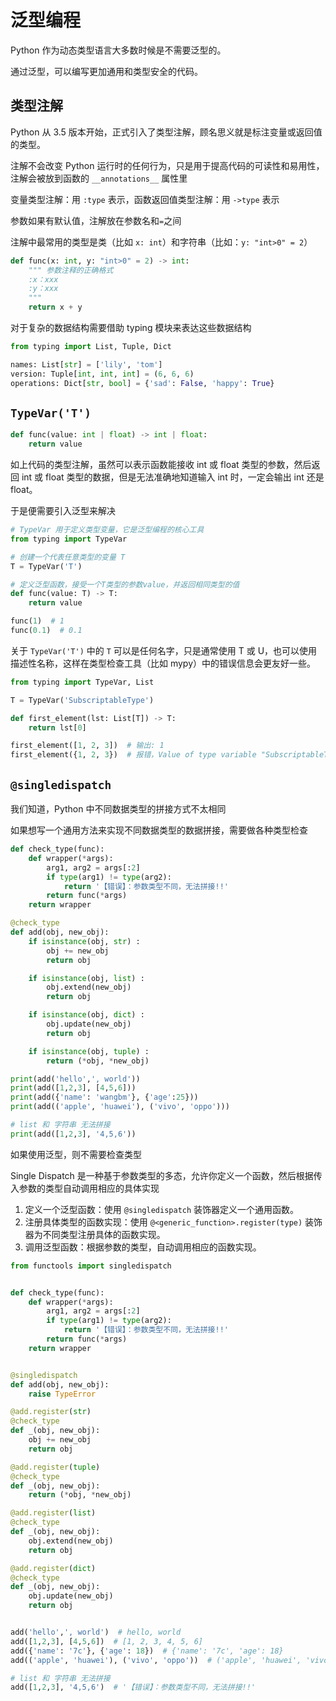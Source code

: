 # 泛型编程

Python 作为动态类型语言大多数时候是不需要泛型的。

通过泛型，可以编写更加通用和类型安全的代码。

## 类型注解

Python 从 3.5 版本开始，正式引入了类型注解，顾名思义就是标注变量或返回值的类型。

注解不会改变 Python 运行时的任何行为，只是用于提高代码的可读性和易用性，注解会被放到函数的 `__annotations__` 属性里

变量类型注解：用 `:type` 表示，函数返回值类型注解：用 `->type` 表示

参数如果有默认值，注解放在参数名和`=`之间

注解中最常用的类型是类（比如 `x: int`）和字符串（比如：`y: "int>0" = 2`）

```python
def func(x: int, y: "int>0" = 2) -> int:
    """ 参数注释的正确格式
    :x：xxx
    :y：xxx
    """
    return x + y
```

对于复杂的数据结构需要借助 typing 模块来表达这些数据结构

```python
from typing import List, Tuple, Dict

names: List[str] = ['lily', 'tom']
version: Tuple[int, int, int] = (6, 6, 6)
operations: Dict[str, bool] = {'sad': False, 'happy': True}
```

## `TypeVar('T')`

```python
def func(value: int | float) -> int | float:
    return value
```

如上代码的类型注解，虽然可以表示函数能接收 int 或 float 类型的参数，然后返回 int 或 float 类型的数据，但是无法准确地知道输入 int 时，一定会输出 int 还是 float。

于是便需要引入泛型来解决

```python
# TypeVar 用于定义类型变量，它是泛型编程的核心工具
from typing import TypeVar

# 创建一个代表任意类型的变量 T
T = TypeVar('T')

# 定义泛型函数，接受一个T类型的参数value，并返回相同类型的值
def func(value: T) -> T:
    return value

func(1)  # 1
func(0.1)  # 0.1
```

关于 `TypeVar('T')` 中的 `T` 可以是任何名字，只是通常使用 T 或 U，也可以使用描述性名称，这样在类型检查工具（比如 mypy）中的错误信息会更友好一些。

```python
from typing import TypeVar, List

T = TypeVar('SubscriptableType')

def first_element(lst: List[T]) -> T:
    return lst[0]

first_element([1, 2, 3])  # 输出: 1
first_element({1, 2, 3})  # 报错，Value of type variable "SubscriptableType" is not subscriptable
```

## `@singledispatch`

我们知道，Python 中不同数据类型的拼接方式不太相同

如果想写一个通用方法来实现不同数据类型的数据拼接，需要做各种类型检查

```python
def check_type(func):
    def wrapper(*args):
        arg1, arg2 = args[:2]
        if type(arg1) != type(arg2):
            return '【错误】：参数类型不同，无法拼接!!'
        return func(*args)
    return wrapper

@check_type
def add(obj, new_obj):
    if isinstance(obj, str) :
        obj += new_obj
        return obj

    if isinstance(obj, list) :
        obj.extend(new_obj)
        return obj

    if isinstance(obj, dict) :
        obj.update(new_obj)
        return obj

    if isinstance(obj, tuple) :
        return (*obj, *new_obj)

print(add('hello',', world'))
print(add([1,2,3], [4,5,6]))
print(add({'name': 'wangbm'}, {'age':25}))
print(add(('apple', 'huawei'), ('vivo', 'oppo')))

# list 和 字符串 无法拼接
print(add([1,2,3], '4,5,6'))
```

如果使用泛型，则不需要检查类型

Single Dispatch 是一种基于参数类型的多态，允许你定义一个函数，然后根据传入参数的类型自动调用相应的具体实现

1. 定义一个泛型函数：使用 `@singledispatch` 装饰器定义一个通用函数。
2. 注册具体类型的函数实现：使用 `@<generic_function>.register(type)` 装饰器为不同类型注册具体的函数实现。
3. 调用泛型函数：根据参数的类型，自动调用相应的函数实现。

```python
from functools import singledispatch


def check_type(func):
    def wrapper(*args):
        arg1, arg2 = args[:2]
        if type(arg1) != type(arg2):
            return '【错误】：参数类型不同，无法拼接!!'
        return func(*args)
    return wrapper


@singledispatch
def add(obj, new_obj):
    raise TypeError

@add.register(str)
@check_type
def _(obj, new_obj):
    obj += new_obj
    return obj

@add.register(tuple)
@check_type
def _(obj, new_obj):
    return (*obj, *new_obj)

@add.register(list)
@check_type
def _(obj, new_obj):
    obj.extend(new_obj)
    return obj

@add.register(dict)
@check_type
def _(obj, new_obj):
    obj.update(new_obj)
    return obj


add('hello',', world')  # hello, world
add([1,2,3], [4,5,6])  # [1, 2, 3, 4, 5, 6]
add({'name': '7c'}, {'age': 18})  # {'name': '7c', 'age': 18}
add(('apple', 'huawei'), ('vivo', 'oppo'))  # ('apple', 'huawei', 'vivo', 'oppo')

# list 和 字符串 无法拼接
add([1,2,3], '4,5,6')  # '【错误】：参数类型不同，无法拼接!!'
```
